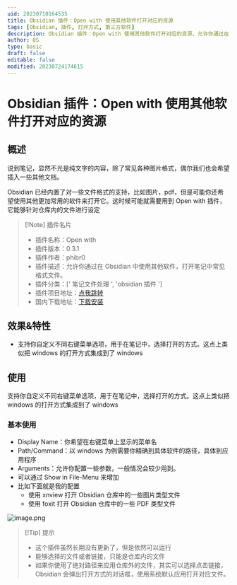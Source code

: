 ```yaml
---
uid: 20230710164535
title: Obsidian 插件：Open with 使用其他软件打开对应的资源
tags: [Obsidian, 插件, 打开方式, 第三方软件]
description: Obsidian 插件：Open with 使用其他软件打开对应的资源，允许你通过在 Obsidian 中使用其他软件，打开笔记中常见格式文件。
author: OS
type: basic
draft: false
editable: false
modified: 20230724174615
---
```


# Obsidian 插件：Open with 使用其他软件打开对应的资源

## 概述

说到笔记，显然不光是纯文字的内容，除了常见各种图片格式，偶尔我们也会希望插入一些其他文档。

Obsidian 已经内置了对一些文件格式的支持，比如图片，pdf，但是可能你还希望使用其他更加常用的软件来打开它。这时候可能就需要用到 Open with 插件，它能够针对仓库内的文件进行设定

> [!Note] 插件名片
> - 插件名称：Open with
> - 插件版本：0.3.1
> - 插件作者：phibr0
> - 插件描述：允许你通过在 Obsidian 中使用其他软件，打开笔记中常见格式文件。
> - 插件分类：[' 笔记文件处理 ', 'obsidian 插件 ']
> - 插件项目地址：[点我跳转](https://github.com/phibr0/obsidian-open-with)
> - 国内下载地址：[下载安装](https://pkmer.cn/products/plugin/pluginMarket/?open-with)

## 效果&特性

- 支持你自定义不同右键菜单选项，用于在笔记中，选择打开的方式。这点上类似把 windows 的打开方式集成到了 windows

## 使用

支持你自定义不同右键菜单选项，用于在笔记中，选择打开的方式。这点上类似把 windows 的打开方式集成到了 windows

### 基本使用

- Display Name：你希望在右键菜单上显示的菜单名
- Path/Command：以 windows 为例需要你精确到具体软件的路径，具体到应用程序
- Arguments：允许你配置一些参数，一般情况会较少用到。
- 可以通过 Show in File-Menu 来增加
- 比如下面就是我的配置
	- 使用 xnview 打开 Obsidian 仓库中的一些图片类型文件
	- 使用 foxit 打开 Obsidian 仓库中的一些 PDF 类型文件

![image.png](https://cdn.pkmer.cn/images/20230710230224.png!pkmer)

> [!Tip] 提示
> - 这个插件虽然长期没有更新了，但是依然可以运行
> - 能够选择的文件或者链接，只能是仓库内的文件
> - 如果你使用了绝对路径来应用仓库外的文件，其实可以选择点击链接，Obsidian 会弹出打开方式的对话框，使用系统默认应用打开对应文件。